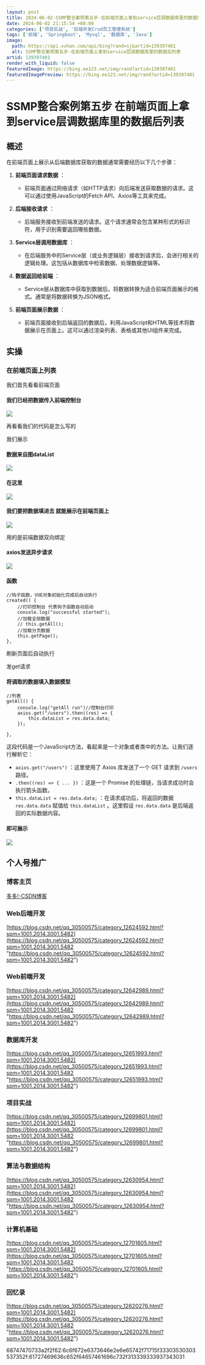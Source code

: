 ```yaml
---
layout: post
title: 2024-06-02-SSMP整合案例第五步-在前端页面上拿到service层调数据库里的数据后列表
date: 2024-06-02 21:15:54 +08:00
categories: ['项目实战', '后端开发Crud员工管理系统']
tags: ['前端', 'Springboot', 'Mysql', '数据库', 'Java']
image:
  path: https://api.vvhan.com/api/bing?rand=sj&artid=139397401
  alt: SSMP整合案例第五步-在前端页面上拿到service层调数据库里的数据后列表
artid: 139397401
render_with_liquid: false
featuredImage: https://bing.ee123.net/img/rand?artid=139397401
featuredImagePreview: https://bing.ee123.net/img/rand?artid=139397401
---
```


# SSMP整合案例第五步 在前端页面上拿到service层调数据库里的数据后列表

## 概述

在前端页面上展示从后端数据库获取的数据通常需要经历以下几个步骤：

1. **前端页面请求数据**
   ：

   * 前端页面通过网络请求（如HTTP请求）向后端发送获取数据的请求。这可以通过使用JavaScript的Fetch API、Axios等工具来完成。
2. **后端接收请求**
   ：

   * 后端服务接收到前端发送的请求。这个请求通常会包含某种形式的标识符，用于识别需要返回哪些数据。
3. **Service层调用数据库**
   ：

   * 在后端服务中的Service层（或业务逻辑层）接收到请求后，会进行相关的逻辑处理。这包括从数据库中检索数据、处理数据逻辑等。
4. **数据返回给前端**
   ：

   * Service层从数据库中获取到数据后，将数据转换为适合前端页面展示的格式。通常是将数据转换为JSON格式。
5. **前端页面展示数据**
   ：

   * 前端页面接收到后端返回的数据后，利用JavaScript和HTML等技术将数据展示在页面上。这可以通过渲染列表、表格或其他UI组件来完成。

## 实操

### 在前端页面上列表

我们首先看看前端页面

#### 我们已经把数据传入前端控制台

![](https://i-blog.csdnimg.cn/blog_migrate/e02fc7acbaa8c1cd3b98b6e40753ca7a.png)

再看看我们的代码是怎么写的

我们展示

#### 数据来自图dataList

![](https://i-blog.csdnimg.cn/blog_migrate/a738234afaf0555d00e50c6ff5089e9e.png)

#### 在这里

![](https://i-blog.csdnimg.cn/blog_migrate/99345e886e3c1d0b9499d592c70da6cd.png)

#### 我们要把数据填进去 就能展示在前端页面上

![](https://i-blog.csdnimg.cn/blog_migrate/8b8391504ad1bd98ef7b2d361eadd57a.png)

用的是前端数据双向绑定

#### axios发送异步请求

![](https://i-blog.csdnimg.cn/blog_migrate/4ac5210d20c08b7451dd5721a00666c0.png)

#### 函数

```
//钩子函数，VUE对象初始化完成后自动执行
created() {
    //打印控制台 代表钩子函数自动启动
    console.log("successful started");
    //加载全部数据
    // this.getAll();
    //加载分页数据
    this.getPage();
},
```

刷新页面后自动执行

发get请求

#### 将调取的数据填入数据模型

```
//列表
getAll() {
    console.log("getAll run")//控制台打印
    axios.get("/users").then((res) => {
        this.dataList = res.data.data;
    });

},
```

这段代码是一个JavaScript方法，看起来是一个对象或者类中的方法。让我们逐行解析它：

* `axios.get("/users")`
  ：这里使用了 Axios 库发送了一个 GET 请求到
  `/users`
  路径。
* `.then((res) => { ... })`
  ：这是一个 Promise 的处理链，当请求成功时会执行箭头函数。
* `this.dataList = res.data.data;`
  ：在请求成功后，将返回的数据
  `res.data.data`
  赋值给
  `this.dataList`
  。这里假设
  `res.data.data`
  是后端返回的实际数据内容。

#### 即可展示

![](https://i-blog.csdnimg.cn/blog_migrate/1e3c9b835c103b3dad990b7f08fda16b.png)

## 个人号推广

### 博客主页

[多多!-CSDN博客](https://gczdy.blog.csdn.net/?type=blog "多多!-CSDN博客")

### Web后端开发

[https://blog.csdn.net/qq_30500575/category_12624592.html?spm=1001.2014.3001.5482](https://blog.csdn.net/qq_30500575/category_12624592.html?spm=1001.2014.3001.5482 "https://blog.csdn.net/qq_30500575/category_12624592.html?spm=1001.2014.3001.5482")

### Web前端开发

[https://blog.csdn.net/qq_30500575/category_12642989.html?spm=1001.2014.3001.5482](https://blog.csdn.net/qq_30500575/category_12642989.html?spm=1001.2014.3001.5482 "https://blog.csdn.net/qq_30500575/category_12642989.html?spm=1001.2014.3001.5482")

### 数据库开发

[https://blog.csdn.net/qq_30500575/category_12651993.html?spm=1001.2014.3001.5482](https://blog.csdn.net/qq_30500575/category_12651993.html?spm=1001.2014.3001.5482 "https://blog.csdn.net/qq_30500575/category_12651993.html?spm=1001.2014.3001.5482")

### 项目实战

[https://blog.csdn.net/qq_30500575/category_12699801.html?spm=1001.2014.3001.5482](https://blog.csdn.net/qq_30500575/category_12699801.html?spm=1001.2014.3001.5482 "https://blog.csdn.net/qq_30500575/category_12699801.html?spm=1001.2014.3001.5482")

### 算法与数据结构

[https://blog.csdn.net/qq_30500575/category_12630954.html?spm=1001.2014.3001.5482](https://blog.csdn.net/qq_30500575/category_12630954.html?spm=1001.2014.3001.5482 "https://blog.csdn.net/qq_30500575/category_12630954.html?spm=1001.2014.3001.5482")

### 计算机基础

[https://blog.csdn.net/qq_30500575/category_12701605.html?spm=1001.2014.3001.5482](https://blog.csdn.net/qq_30500575/category_12701605.html?spm=1001.2014.3001.5482 "https://blog.csdn.net/qq_30500575/category_12701605.html?spm=1001.2014.3001.5482")

### 回忆录

[https://blog.csdn.net/qq_30500575/category_12620276.html?spm=1001.2014.3001.5482](https://blog.csdn.net/qq_30500575/category_12620276.html?spm=1001.2014.3001.5482 "https://blog.csdn.net/qq_30500575/category_12620276.html?spm=1001.2014.3001.5482")

68747470733a2f2f62:6c6f672e6373646e2e6e65742f71715f33303530303537352f:61727469636c652f64657461696c732f313339333937343031